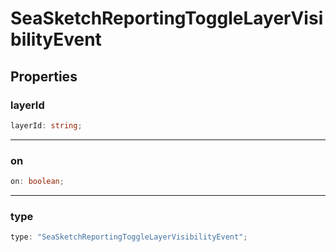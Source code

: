 # SeaSketchReportingToggleLayerVisibilityEvent

## Properties

### layerId

```ts
layerId: string;
```

***

### on

```ts
on: boolean;
```

***

### type

```ts
type: "SeaSketchReportingToggleLayerVisibilityEvent";
```
